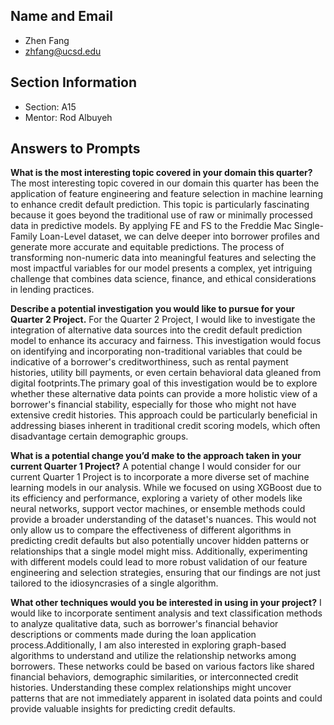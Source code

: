 ## Name and Email
- Zhen Fang
- zhfang@ucsd.edu
## Section Information
- Section: A15
- Mentor: Rod Albuyeh

## Answers to Prompts
**What is the most interesting topic covered in your domain this quarter?**
The most interesting topic covered in our domain this quarter has been the application of feature engineering and feature selection in machine learning to enhance credit default prediction. This topic is particularly fascinating because it goes beyond the traditional use of raw or minimally processed data in predictive models. By applying FE and FS to the Freddie Mac Single-Family Loan-Level dataset, we can delve deeper into borrower profiles and generate more accurate and equitable predictions. The process of transforming non-numeric data into meaningful features and selecting the most impactful variables for our model presents a complex, yet intriguing challenge that combines data science, finance, and ethical considerations in lending practices.

**Describe a potential investigation you would like to pursue for your Quarter 2 Project.**
For the Quarter 2 Project, I would like to investigate the integration of alternative data sources into the credit default prediction model to enhance its accuracy and fairness. This investigation would focus on identifying and incorporating non-traditional variables that could be indicative of a borrower's creditworthiness, such as rental payment histories, utility bill payments, or even certain behavioral data gleaned from digital footprints.The primary goal of this investigation would be to explore whether these alternative data points can provide a more holistic view of a borrower's financial stability, especially for those who might not have extensive credit histories. This approach could be particularly beneficial in addressing biases inherent in traditional credit scoring models, which often disadvantage certain demographic groups.

**What is a potential change you’d make to the approach taken in your current Quarter 1 Project?**
A potential change I would consider for our current Quarter 1 Project is to incorporate a more diverse set of machine learning models in our analysis. While we focused on using XGBoost due to its efficiency and performance, exploring a variety of other models like neural networks, support vector machines, or ensemble methods could provide a broader understanding of the dataset's nuances. This would not only allow us to compare the effectiveness of different algorithms in predicting credit defaults but also potentially uncover hidden patterns or relationships that a single model might miss. Additionally, experimenting with different models could lead to more robust validation of our feature engineering and selection strategies, ensuring that our findings are not just tailored to the idiosyncrasies of a single algorithm.







**What other techniques would you be interested in using in your project?**
I would like to incorporate sentiment analysis and text classification methods to analyze qualitative data, such as borrower's financial behavior descriptions or comments made during the loan application process.Additionally, I am also interested in exploring graph-based algorithms to understand and utilize the relationship networks among borrowers. These networks could be based on various factors like shared financial behaviors, demographic similarities, or interconnected credit histories. Understanding these complex relationships might uncover patterns that are not immediately apparent in isolated data points and could provide valuable insights for predicting credit defaults.


